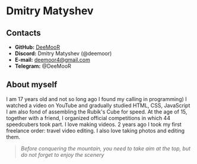 # Dmitry Matyshev

## Contacts
- **GitHub:** [DeeMooR](https://github.com/DeeMooR)
- **Discord:** Dmitry Matyshev (@deemoor)
- **E-mail:** [deemoor4@gmail.com](http://gmail.com)
- **Telegram:** @DeeMooR

## About myself
I am 17 years old and not so long ago I found my calling in programming) I watched a video on YouTube and gradually studied HTML, CSS, JavaScript   
I am also fond of assembling the Rubik's Cube for speed. At the age of 15, together with a friend, I organized official competitions in which 44 speedcubers took part. I love making videos. 2 years ago I took my first freelance order: travel video editing.
I also love taking photos and editing them.  
> _Before conquering the mountain, you need to take aim at the top, but do not forget to enjoy the scenery_

